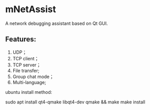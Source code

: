 # mNetAssist
A network debugging assistant based on Qt GUI.

## Features:
1. UDP；
2. TCP client；
3. TCP server；
4. File transfer;
5. Group chat mode；
6. Multi-language;




ubuntu install method:

sudo apt install qt4-qmake libqt4-dev
qmake && make
make install



